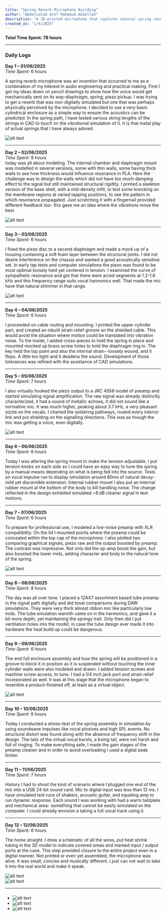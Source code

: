 ```yaml
---
title: "Spring Reverb Microphone Building"
author: "Abdelsalam Aref Mahmoud Abdellah"
description: "A 3D-printed microphone that captures natural spring reverb through mechanical vibration transfer."
created_at: "1/6/2025"
---
```


**Total Time Spent: 78 hours**

---

### Daily Logs

**Day 1 – 01/06/2025**  
*Time Spent:* 6 hours  

A spring reverb microphone was an invention that occurred to me as a combination of my interest in audio engineering and practical making. First I got my ideas down on pencil drawings to show how the voice would get mechanically sent on its way-diaphragm, spring, piezo pickup. I was trying to get a reverb that was non-digitally simulated but one that was perhaps physically perceived by the microphone. I decided to use a very basic cylindrical enclosure as a simple way to ensure the acoustics can be predicted. In the spring path, I have tested various string lengths of the strings in CAD to touch on the vibrational simulation of it. It is that metal play of actual springs that I have always adored.

![alt text](photos/imag1.png)

---

**Day 2 – 02/06/2025**  
*Time Spent:* 8 hours  
today was all about modeling. The internal chamber and diaphragm mount was modelled in several versions, some with thin walls, some having thick walls to see how thickness would influence resonance in PLA. Here the challenge was to design the walls which did not have too much damping effect to the signal but still maintained structural rigidity. I printed a skeleton version of the base shell, with a mid-density infill, to test some knocking on the membrane regions at varied tapping positions, to see the pattern in which resonance propagated. Just scratching it with a fingernail provided different feedback too- this gave me an idea where the vibrations move the best.

![alt text](photos/imag2.png)

---

**Day 3 – 03/06/2025**  
*Time Spent:* 6 hours  

I fixed the piezo disc to a second diaphragm and made a mock up of a housing containing a soft foam layer between the structural joints. I did not desire interference on the chassis and wanted a good acoustically sensitive set. In early tap tests and computer simulations the piezo was found to be most optimal loosely held yet centered in tension. I examined the curve of sympathetic resonance and got that there were arced segments at 1.2-1.6 kHz and this frequency range suits vocal harmonics well. That made the mic have that natural shimmer in that range.

![alt text](photos/imag3.png)

---

**Day 4 – 04/06/2025**  
*Time Spent:* 6 hours  

I proceeded on cable routing and mounting. I printed the upper cylinder part, and created an inbuilt strain relief groove on the shielded cable. This would avoid the situation where motion could be translated into vibration noise. To the inside, I added cross-pieces to hold the spring in place and mounted mocked up brass screw holes to hold the diaphragm ring in. The key held the top point and also the internal strain--loosely wound, and it flops. A little too tight and it deadens the sound. Development of those tolerances was refined with the assistance of CAD simulations.

---

**Day 5 – 05/06/2025**  
*Time Spent:* 7 hours  

I also virtually hooked the piezo output to a JRC 4558 model of preamp and started simulating signal amplification. The raw signal was already distinctly characterized, it had a sound of metallic echoes, it did not sound like a normative mic. It was much higher, peaking about 3.7 kHz, a very pleasant sizzle on the vocals. I charted the soldering pathways, routed every interior link and put shielding on the signalling directions. This was as though the mic was getting a voice, even digitally.

![alt text](photos/1.jpg)

---

**Day 6 – 06/06/2025**  
*Time Spent:* 6 hours  

Today I was altering the spring mount to make the tension adjustable. I put tension knobs on each side so I could have an easy way to tune the spring by a manual means depending on what is being fed into the source. Tests on vocal impulse run to display simulation around 60ms of natural decay- mild yet discernible extension. Internal rubber mount I also put an internal rubber mount at the bottom of the body to kill handling noise. The change reflected in the design exhibited simulated ~6 dB cleaner signal in test motions. 

---

**Day 7 – 07/06/2025**  
*Time Spent:* 6 hours  

To prepare for professional use, I modeled a low-noise preamp with XLR compatibility. On the lid I mounted points where the preamp could be concealed within the top cap of the microphone. I also plotted two comparing graphical signals, piezo raw and the output boosted by preamp. The contrast was impressive. Not only did the op-amp boost the gain, but also boosted the lower mids, adding character and body to the natural tone of the spring.

![alt text](photos/imag4.png)

---

**Day 8 – 08/06/2025**  
*Time Spent:* 8 hours  

The day was all over tone. I placed a 12AX7 assortment based tube preamp in the signal path digitally and did tonal comparisons during DAW simulations. They were very thick almost ribbon mic like particularly low mids. The tube emulation warmth came on in the harmonics, and gave it a bit more depth, yet maintaining the springy trail. Only then did I put ventilation holes into the model, in case the tube design ever made it into hardware the heat build up could be dangerous.


---

**Day 9 – 09/06/2025**  
*Time Spent:* 6 hours  

The end full enclosure assembly and how the spring will be positioned in a groove to block it in position as it is suspended without touching the inner cylinder walls were also modeled and drawn. I added tension screws and machine screw access, to tune. I had a 1/4 inch jack port and strain relief incorporated as well. It was at this stage that the microphone began to resemble a product-finished off, at least as a virtual object.


![alt text](photos/2.jpg)

---

**Day 10 – 10/06/2025**  
*Time Spent:* 6 hours  

Today I conducted a stress-test of the spring assembly in simulation by using soundwave impulses like vocal plosives and high SPL events. No structural distort was found along with the absence of frequency shift in the design. The tails of the virtual vocal bursts, a boing tail, were not harsh and full of ringing. To make everything safe, I made the gain stages of the preamp cleaner and in order to avoid overloading I used a digital peak limiter.

---

**Day 11 – 11/06/2025**  
*Time Spent:* 7 hours  

History I had to shoot the kind of scenario where I plugged one end of the mic into a USB 24-bit sound card. Mic to digital input was less than 12 ms. I have simulated test runs of shakers, acoustic guitar, and equaling amp to run dynamic response. Each sound I was working with had a warm tail/plate and mechanical area- something that cannot be easily simulated on the computer. I could already envision a taking a full vocal track using it.

---

**Day 12 – 12/06/2025**  
*Time Spent:* 6 hours  

The home straight. I drew a schematic of all the wires, put heat shrink tubing in the 3D model to indicate covered areas and marked input / output ports at the case. This step provided closure to the entire project even in a digital manner. Not printed or even yet assembled, the microphone was alive. It was small, concise and musically different. I just can not wait to take it into the real world and make it speak.

![alt text](photos/imag5.png)  
![alt text](photos/3.jpg)

---
### 
- ![alt text](photos/vid1.gif)
- ![alt text](photos/vid2.gif)
- ![alt text](photos/vid3.gif)



